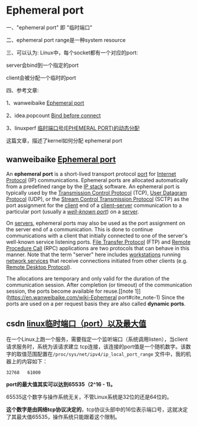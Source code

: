 # Ephemeral port

一、"ephemeral port" 即 "临时端口"

二、ephemeral port range是一种system resource

三、可以认为: Linux中，每个socket都有一个对应的port:

server会bind到一个指定的port

client会被分配一个临时的port

四、参考文章:

1、wanweibaike [Ephemeral port](https://en.wanweibaike.com/wiki-Ephemeral%20port)

2、idea.popcount [Bind before connect](https://idea.popcount.org/2014-04-03-bind-before-connect/)

3、linuxperf [临时端口号(EPHEMERAL PORT)的动态分配](http://linuxperf.com/?p=178)

这篇文章，描述了kernel如何分配 ephemeral port

## wanweibaike [Ephemeral port](https://en.wanweibaike.com/wiki-Ephemeral%20port)

An **ephemeral port** is a short-lived transport protocol [port](https://en.wanweibaike.com/wiki-Port_number) for [Internet Protocol](https://en.wanweibaike.com/wiki-Internet_Protocol) (IP) communications. Ephemeral ports are allocated automatically from a predefined range by the [IP stack](https://en.wanweibaike.com/wiki-IP_stack) software. An ephemeral port is typically used by the [Transmission Control Protocol](https://en.wanweibaike.com/wiki-Transmission_Control_Protocol) (TCP), [User Datagram Protocol](https://en.wanweibaike.com/wiki-User_Datagram_Protocol) (UDP), or the [Stream Control Transmission Protocol](https://en.wanweibaike.com/wiki-Stream_Control_Transmission_Protocol) (SCTP) as the port assignment for the [client](https://en.wanweibaike.com/wiki-Client_(computing)) end of a [client–server](https://en.wanweibaike.com/wiki-Client–server) communication to a particular port (usually a *[well-known port](https://en.wanweibaike.com/wiki-Well-known_port)*) on a [server](https://en.wanweibaike.com/wiki-Server_(computing)).

On [servers](https://en.wanweibaike.com/wiki-Server_(computing)), ephemeral ports may also be used as the port assignment on the server end of a communication. This is done to continue communications with a client that initially connected to one of the server's well-known service listening ports. [File Transfer Protocol](https://en.wanweibaike.com/wiki-File_Transfer_Protocol) (FTP) and [Remote Procedure Call](https://en.wanweibaike.com/wiki-Remote_Procedure_Call) (RPC) applications are two protocols that can behave in this manner. Note that the term "server" here includes [workstations](https://en.wanweibaike.com/wiki-Workstation) running [network services](https://en.wanweibaike.com/wiki-Network_service) that receive connections initiated from other clients (e.g. [Remote Desktop Protocol](https://en.wanweibaike.com/wiki-Remote_Desktop_Protocol)).

The allocations are temporary and only valid for the duration of the communication session. After completion (or timeout) of the communication session, the ports become available for reuse.[[note 1\]](https://en.wanweibaike.com/wiki-Ephemeral port#cite_note-1) Since the ports are used on a per request basis they are also called **dynamic ports**.





## csdn [linux临时端口（port）以及最大值](https://blog.csdn.net/bdss58/article/details/78546551)

在一个Linux上跑一个服务，需要指定一个监听端口（系统调用listen），当client请求服务时，系统为该请求建立 tcp连接，该连接的port值是一个随机数字。该数字的取值范围配置在`/proc/sys/net/ipv4/ip_local_port_range` 文件中，我的机器上的内容如下：

```
32768   61000
```

**port的最大值其实可以达到65535（2^16 - 1)。**

65535这个数字与操作系统无关，不管Linux系统是32位的还是64位的。

**这个数字是由网络tcp协议决定的**，tcp协议头部中的16位表示端口号，这就决定了其最大值65535，操作系统只能跟着这个限制。
